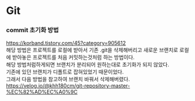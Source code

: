 # Git

### commit 초기화 방법
https://korband.tistory.com/45?category=905612   
해당 방법은 프로젝트를 로컬에 받아서 기존 .git을 삭제해버리고 새로운 브랜치로 로컬에 받아놓은 프로젝트를 처음 커밋하는것처럼 하는 방법이다.   
해당 방법처럼하게되면 브랜치가 분리되어 원하는대로 초기화가 되지 않았다.   
기존에 있던 브랜치가 디폴트로 잡혀있었기 때문이었다.   
그래서 다음 방법을 참고하여 브랜치 바꿔서 삭제해버렸다.   
https://velog.io/@khh180cm/git-repository-master-%EC%82%AD%EC%A0%9C
